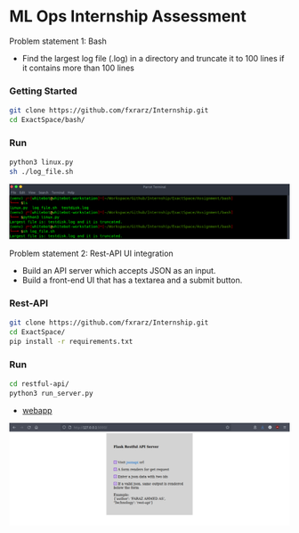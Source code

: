 # ML Ops Internship Assessment



Problem statement 1: Bash

- Find the largest log file (.log) in a directory and truncate it to 100 lines if it contains more than 100 lines

### Getting Started
```bash
git clone https://github.com/fxrarz/Internship.git
cd ExactSpace/bash/
```

### Run
```bash
python3 linux.py
sh ./log_file.sh
```

<div align="center">
 <img src="./Asset/banner1.png" />
</div>

Problem statement 2: Rest-API UI integration

- Build an API server which accepts JSON as an input.
- Build a front-end UI that has a textarea and a submit button.

### Rest-API
```bash
git clone https://github.com/fxrarz/Internship.git
cd ExactSpace/
pip install -r requirements.txt
```

### Run
```bash
cd restful-api/
python3 run_server.py
```
- [webapp](http://127.0.0.1:5000) 

<div align="center">
 <img src="./Asset/banner2.png" />
</div>

